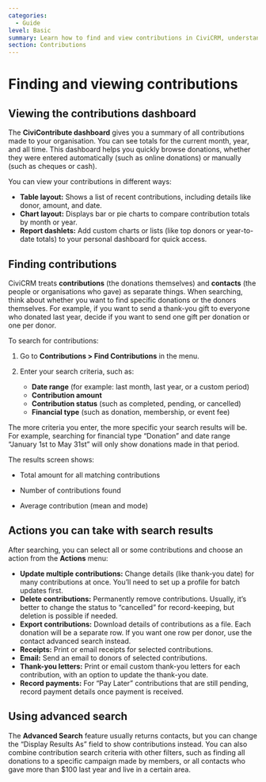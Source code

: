 ```yaml
---
categories:
  - Guide
level: Basic
summary: Learn how to find and view contributions in CiviCRM, understand the difference between contacts and contributions, and use the search and dashboard features to manage your organisation’s donations.
section: Contributions
---
```


# Finding and viewing contributions

## Viewing the contributions dashboard

The **CiviContribute dashboard** gives you a summary of all contributions made to your organisation. You can see totals for the current month, year, and all time. This dashboard helps you quickly browse donations, whether they were entered automatically (such as online donations) or manually (such as cheques or cash).

You can view your contributions in different ways:

- **Table layout:** Shows a list of recent contributions, including details like donor, amount, and date.
- **Chart layout:** Displays bar or pie charts to compare contribution totals by month or year.
- **Report dashlets:** Add custom charts or lists (like top donors or year-to-date totals) to your personal dashboard for quick access.

## Finding contributions

CiviCRM treats **contributions** (the donations themselves) and **contacts** (the people or organisations who gave) as separate things. When searching, think about whether you want to find specific donations or the donors themselves. For example, if you want to send a thank-you gift to everyone who donated last year, decide if you want to send one gift per donation or one per donor.

To search for contributions:

1. Go to **Contributions > Find Contributions** in the menu.

2. Enter your search criteria, such as:
   - **Date range** (for example: last month, last year, or a custom period)
   - **Contribution amount**
   - **Contribution status** (such as completed, pending, or cancelled)
   - **Financial type** (such as donation, membership, or event fee)

The more criteria you enter, the more specific your search results will be. For example, searching for financial type “Donation” and date range “January 1st to May 31st” will only show donations made in that period.

The results screen shows:

- Total amount for all matching contributions

- Number of contributions found

- Average contribution (mean and mode)

## Actions you can take with search results

After searching, you can select all or some contributions and choose an action from the **Actions** menu:

- **Update multiple contributions:** Change details (like thank-you date) for many contributions at once. You’ll need to set up a profile for batch updates first.
- **Delete contributions:** Permanently remove contributions. Usually, it’s better to change the status to “cancelled” for record-keeping, but deletion is possible if needed.
- **Export contributions:** Download details of contributions as a file. Each donation will be a separate row. If you want one row per donor, use the contact advanced search instead.
- **Receipts:** Print or email receipts for selected contributions.
- **Email:** Send an email to donors of selected contributions.
- **Thank-you letters:** Print or email custom thank-you letters for each contribution, with an option to update the thank-you date.
- **Record payments:** For “Pay Later” contributions that are still pending, record payment details once payment is received.

## Using advanced search

The **Advanced Search** feature usually returns contacts, but you can change the “Display Results As” field to show contributions instead. You can also combine contribution search criteria with other filters, such as finding all donations to a specific campaign made by members, or all contacts who gave more than $100 last year and live in a certain area.

<!--
Source: https://docs.civicrm.org/user/en/latest/contributions/finding
-and-viewing-contributions/ -->

<!--
This page is a Guide because it provides step
-by-step actions to achieve a specific goal (finding and viewing contributions, using search and dashboard features). It is not a Tutorial (no hands-on learning sequence), not Reference (not exhaustive technical details), and not Explanation (no background or conceptual information). Level is Basic, as it is intended for users learning to perform specific, common tasks. -->
